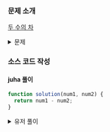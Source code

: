 ### 문제 소개

[두 수의 차](https://school.programmers.co.kr/learn/courses/30/lessons/120803)

<details>
<summary>문제</summary>
<div markdown="1">

정수 num1과 num2가 주어질 때,
num1에서 num2를 뺀 값을 return하도록 soltuion 함수를 완성해주세요.

</div>
</details>

### 소스 코드 작성

#### juha 풀이

```js
function solution(num1, num2) {
  return num1 - num2;
}
```

<details>
<summary>유저 풀이</summary>
<div markdown="2">

```js
const solution = (num1, num2) => num1 - num2;
```

</div>
</details>
